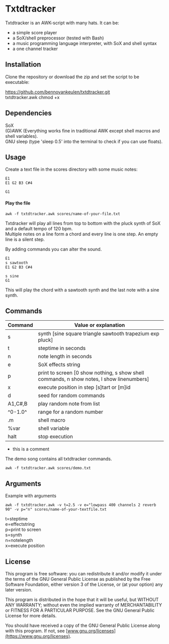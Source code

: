 # Txtdtracker
Txtdtracker is an AWK-script with many hats. It can be:
* a simple score player
* a SoX/shell preprocessor (tested with Bash)
* a music programming language interpreter, with SoX and shell syntax
* a one channel tracker


## Installation
Clone the repository or download the zip and set the script to be executable:

https://github.com/bennovankeulen/txtdtracker.git  
txtdtracker.awk chmod +x 


## Dependencies
SoX  
(G)AWK (Everything works fine in traditional AWK except shell macros and shell variables).  
GNU sleep (type 'sleep 0.5' into the terminal to check if you can use floats). 


## Usage
Create a text file in the scores directory with some music notes:

```
E1
E1 G2 B3 C#4

G1
```

#### Play the file
```
awk -f txtdtracker.awk scores/name-of-your-file.txt
```

Txtdracker will play all lines from top to bottom with the pluck synth of SoX and a default tempo of 120 bpm.  
Multiple notes on a line form a chord and every line is one step. An empty line is a silent step. 

By adding commands you can alter the sound.


```
E1
s sawtooth
E1 G2 B3 C#4

s sine
G1
```

This will play the chord with a sawtooth synth and the last note with a sine synth.



## Commands
Command  | Value or explanation
-------- | --------------------
s        | synth [sine square triangle sawtooth trapezium exp pluck]
t        | steptime in seconds
n        | note length in seconds
e        | SoX effects string
p        | print to screen [0 show nothing, s show shell commands, n show notes, l show linenumbers]
x        | execute position in step [s]tart or [m]id
d        | seed for random commands
A1,C#,B  | play random note from list
^0-1.0^  | range for a random number
.m       | shell macro
%var     | shell variable
halt     | stop execution
  - this is a comment


The demo song contains all txtdtracker commands.
```
awk -f txtdtracker.awk scores/demo.txt
```


## Arguments
Example with arguments  
```
awk -f txtdtracker.awk -v t=2.5 -v e="lowpass 400 channels 2 reverb 90" -v p="n" scores/name-of-your-textfile.txt
```

t=steptime  
e=effectstring  
p=print to screen  
s=synth  
n=notelength  
x=execute position  


## License
This program is free software: you can redistribute it and/or modify it under the terms of the GNU General Public License as published by the Free Software Foundation, either version 3 of the License, or (at your option) any later version.

This program is distributed in the hope that it will be useful, but WITHOUT ANY WARRANTY; without even the implied warranty of MERCHANTABILITY or FITNESS FOR A PARTICULAR PURPOSE.  See the GNU General Public License for more details.

 You should have received a copy of the GNU General Public License along with this program.  If not, see [www.gnu.org/licenses](https://www.gnu.org/licenses).


